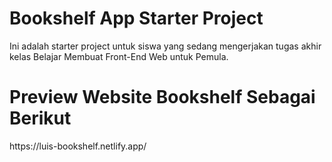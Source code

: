 # Bookshelf App Starter Project

Ini adalah starter project untuk siswa yang sedang mengerjakan tugas akhir kelas Belajar Membuat Front-End Web untuk Pemula.

# Preview Website Bookshelf Sebagai Berikut
<link> https://luis-bookshelf.netlify.app/
